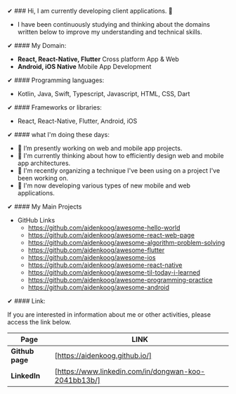 ✔ ### Hi, I am currently developing client applications. 👋

- I have been continuously studying and thinking about the domains written below to improve my understanding and technical skills.


✔ #### My Domain:

  - **React, React-Native, Flutter** Cross platform App & Web
  - **Android, iOS Native** Mobile App Development


✔ #### Programming languages:

  - Kotlin, Java, Swift, Typescript, Javascript, HTML, CSS, Dart


✔ #### Frameworks or libraries:

  - React, React-Native, Flutter, Android, iOS


✔ #### what I'm doing these days:

- 🔭 I’m presently working on web and mobile app projects.
- 🌱 I'm currently thinking about how to efficiently design web and mobile app architectures.
- 🔭 I'm recently organizing a technique I've been using on a project I've been working on.
- 🌱 I'm now developing various types of new mobile and web applications.


✔ #### My Main Projects
- GitHub Links
  - https://github.com/aidenkoog/awesome-hello-world 
  - https://github.com/aidenkoog/awesome-react-web-page
  - https://github.com/aidenkoog/awesome-algorithm-problem-solving 
  - https://github.com/aidenkoog/awesome-flutter 
  - https://github.com/aidenkoog/awesome-ios 
  - https://github.com/aidenkoog/awesome-react-native 
  - https://github.com/aidenkoog/awesome-til-today-i-learned 
  - https://github.com/aidenkoog/awesome-programming-practice 
  - https://github.com/aidenkoog/awesome-android 


✔ #### Link:

If you are interested in information about me or other activities, please access the link below.

| **Page**      | **LINK**                                     |
| ----------- | ---------------------------------------- |
| **Github page** | [https://aidenkoog.github.io/] |
| **LinkedIn** | [https://www.linkedin.com/in/dongwan-koo-2041bb13b/] |
